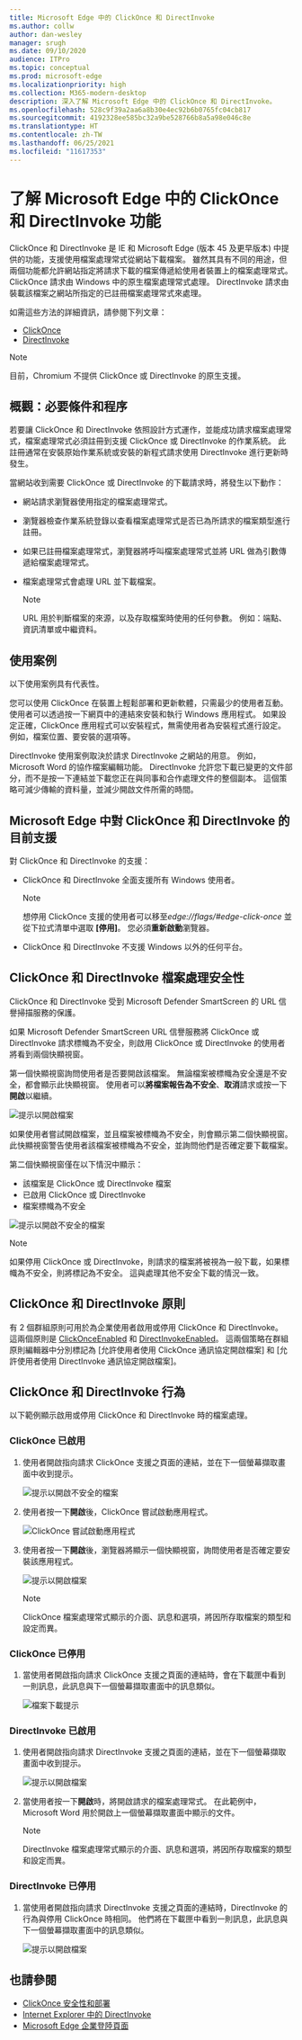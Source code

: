 ```yaml
---
title: Microsoft Edge 中的 ClickOnce 和 DirectInvoke
ms.author: collw
author: dan-wesley
manager: srugh
ms.date: 09/10/2020
audience: ITPro
ms.topic: conceptual
ms.prod: microsoft-edge
ms.localizationpriority: high
ms.collection: M365-modern-desktop
description: 深入了解 Microsoft Edge 中的 ClickOnce 和 DirectInvoke。
ms.openlocfilehash: 528c9f39a2aa6a8b30e4ec92b6b0765fc04cb817
ms.sourcegitcommit: 4192328ee585bc32a9be528766b8a5a98e046c8e
ms.translationtype: HT
ms.contentlocale: zh-TW
ms.lasthandoff: 06/25/2021
ms.locfileid: "11617353"
---
```

# <a name="understand-the-clickonce-and-directinvoke-features-in-microsoft-edge"></a>了解 Microsoft Edge 中的 ClickOnce 和 DirectInvoke 功能

ClickOnce 和 DirectInvoke 是 IE 和 Microsoft Edge (版本 45 及更早版本) 中提供的功能，支援使用檔案處理常式從網站下載檔案。 雖然其具有不同的用途，但兩個功能都允許網站指定將請求下載的檔案傳遞給使用者裝置上的檔案處理常式。 ClickOnce 請求由 Windows 中的原生檔案處理常式處理。 DirectInvoke 請求由裝載該檔案之網站所指定的已註冊檔案處理常式來處理。

如需這些方法的詳細資訊，請參閱下列文章：

- [ClickOnce](/visualstudio/deployment/clickonce-security-and-deployment?view=vs-2019)
- [DirectInvoke]( https://technet.microsoft.com/learning/jj215788(v=vs.94).aspx)

> [!NOTE]
> 目前，Chromium 不提供 ClickOnce 或 DirectInvoke 的原生支援。

## <a name="overview-prerequisites-and-process"></a>概觀：必要條件和程序

若要讓 ClickOnce 和 DirectInvoke 依照設計方式運作，並能成功請求檔案處理常式，檔案處理常式必須註冊到支援 ClickOnce 或 DirectInvoke 的作業系統。 此註冊通常在安裝原始作業系統或安裝的新程式請求使用 DirectInvoke 進行更新時發生。

當網站收到需要 ClickOnce 或 DirectInvoke 的下載請求時，將發生以下動作：

- 網站請求瀏覽器使用指定的檔案處理常式。
- 瀏覽器檢查作業系統登錄以查看檔案處理常式是否已為所請求的檔案類型進行註冊。
- 如果已註冊檔案處理常式，瀏覽器將呼叫檔案處理常式並將 URL 做為引數傳遞給檔案處理常式。
- 檔案處理常式會處理 URL 並下載檔案。

  > [!NOTE]
  > URL 用於判斷檔案的來源，以及存取檔案時使用的任何參數。  例如：端點、資訊清單或中繼資料。

## <a name="use-cases"></a>使用案例

以下使用案例具有代表性。

您可以使用 ClickOnce 在裝置上輕鬆部署和更新軟體，只需最少的使用者互動。 使用者可以透過按一下網頁中的連結來安裝和執行 Windows 應用程式。 如果設定正確，ClickOnce 應用程式可以安裝程式，無需使用者為安裝程式進行設定。 例如，檔案位置、要安裝的選項等。

DirectInvoke 使用案例取決於請求 DirectInvoke 之網站的用意。 例如，Microsoft Word 的協作檔案編輯功能。 DirectInvoke 允許您下載已變更的文件部分，而不是按一下連結並下載您正在與同事和合作處理文件的整個副本。 這個策略可減少傳輸的資料量，並減少開啟文件所需的時間。  

## <a name="current-support-for-clickonce-and-directinvoke-in-microsoft-edge"></a>Microsoft Edge 中對 ClickOnce 和 DirectInvoke 的目前支援

對 ClickOnce 和 DirectInvoke 的支援：

- ClickOnce 和 DirectInvoke 全面支援所有 Windows 使用者。

  > [!NOTE]
  > 想停用 ClickOnce 支援的使用者可以移至*edge://flags/#edge-click-once* 並從下拉式清單中選取 **[停用]**。 您必須**重新啟動**瀏覽器。

- ClickOnce 和 DirectInvoke 不支援 Windows 以外的任何平台。

## <a name="clickonce-and-directinvoke-file-handling-security"></a>ClickOnce 和 DirectInvoke 檔案處理安全性

ClickOnce 和 DirectInvoke 受到 Microsoft Defender SmartScreen 的 URL 信譽掃描服務的保護。

如果 Microsoft Defender SmartScreen URL 信譽服務將 ClickOnce 或 DirectInvoke 請求標幟為不安全，則啟用 ClickOnce 或 DirectInvoke 的使用者將看到兩個快顯視窗。

第一個快顯視窗詢問使用者是否要開啟該檔案。 無論檔案被標幟為安全還是不安全，都會顯示此快顯視窗。 使用者可以**將檔案報告為不安全**、**取消**請求或按一下**開啟**以繼續。

   ![提示以開啟檔案](./media/edge-learn-more-co-di/edge-clickonce-modal-1.png)

如果使用者嘗試開啟檔案，並且檔案被標幟為不安全，則會顯示第二個快顯視窗。  此快顯視窗警告使用者該檔案被標幟為不安全，並詢問他們是否確定要下載檔案。

第二個快顯視窗僅在以下情況中顯示：

- 該檔案是 ClickOnce 或 DirectInvoke 檔案
- 已啟用 ClickOnce 或 DirectInvoke
- 檔案標幟為不安全

 ![提示以開啟不安全的檔案](./media/edge-learn-more-co-di/edge-clickonce-modal-2.png)

> [!NOTE]
> 如果停用 ClickOnce 或 DirectInvoke，則請求的檔案將被視為一般下載，如果標幟為不安全，則將標記為不安全。 這與處理其他不安全下載的情況一致。

## <a name="clickonce-and-directinvoke-policies"></a>ClickOnce 和 DirectInvoke 原則

有 2 個群組原則可用於為企業使用者啟用或停用 ClickOnce 和 DirectInvoke。 這兩個原則是 [ClickOnceEnabled](./microsoft-edge-policies.md#clickonceenabled) 和 [DirectInvokeEnabled](./microsoft-edge-policies.md#directinvokeenabled)。 這兩個策略在群組原則編輯器中分別標記為 [允許使用者使用 ClickOnce 通訊協定開啟檔案] 和 [允許使用者使用 DirectInvoke 通訊協定開啟檔案]。

## <a name="clickonce-and-directinvoke-behavior"></a>ClickOnce 和 DirectInvoke 行為

以下範例顯示啟用或停用 ClickOnce 和 DirectInvoke 時的檔案處理。

### <a name="clickonce-enabled"></a>ClickOnce 已啟用

1. 使用者開啟指向請求 ClickOnce 支援之頁面的連結，並在下一個螢幕擷取畫面中收到提示。

   ![提示以開啟不安全的檔案](./media/edge-learn-more-co-di/edge-clickonce-enabled-1.png)

2. 使用者按一下**開啟**後，ClickOnce 嘗試啟動應用程式。

   ![ClickOnce 嘗試啟動應用程式](./media/edge-learn-more-co-di/edge-clickonce-enabled-launch-app.png)

3. 使用者按一下**開啟**後，瀏覽器將顯示一個快顯視窗，詢問使用者是否確定要安裝該應用程式。

   ![提示以開啟檔案](./media/edge-learn-more-co-di/edge-clickonce-enabled-2.png)

   > [!NOTE]
   > ClickOnce 檔案處理常式顯示的介面、訊息和選項，將因所存取檔案的類型和設定而異。

### <a name="clickonce-disabled"></a>ClickOnce 已停用

1. 當使用者開啟指向請求 ClickOnce 支援之頁面的連結時，會在下載匣中看到一則訊息，此訊息與下一個螢幕擷取畫面中的訊息類似。

   ![檔案下載提示](./media/edge-learn-more-co-di/edge-clickonce-disabled-1.png)

### <a name="directinvoke-enabled"></a>DirectInvoke 已啟用

1. 使用者開啟指向請求 DirectInvoke 支援之頁面的連結，並在下一個螢幕擷取畫面中收到提示。

   ![提示以開啟檔案](./media/edge-learn-more-co-di/edge-directinvoke-open-link-1.png)

2. 當使用者按一下**開啟**時，將開啟請求的檔案處理常式。 在此範例中，Microsoft Word 用於開啟上一個螢幕擷取畫面中顯示的文件。

   > [!NOTE]
   > DirectInvoke 檔案處理常式顯示的介面、訊息和選項，將因所存取檔案的類型和設定而異。

### <a name="directinvoke-disabled"></a>DirectInvoke 已停用

1. 當使用者開啟指向請求 DirectInvoke 支援之頁面的連結時，DirectInvoke 的行為與停用 ClickOnce 時相同。 他們將在下載匣中看到一則訊息，此訊息與下一個螢幕擷取畫面中的訊息類似。

   ![提示以開啟檔案](./media/edge-learn-more-co-di/edge-directinvoke-open-link-2.png)

## <a name="see-also"></a>也請參閱

- [ClickOnce 安全性和部署](/visualstudio/deployment/clickonce-security-and-deployment)
- [Internet Explorer 中的 DirectInvoke](/previous-versions/windows/internet-explorer/ie-developer/dev-guides/jj215788(v=vs.85))
- [Microsoft Edge 企業登陸頁面](https://aka.ms/EdgeEnterprise)
